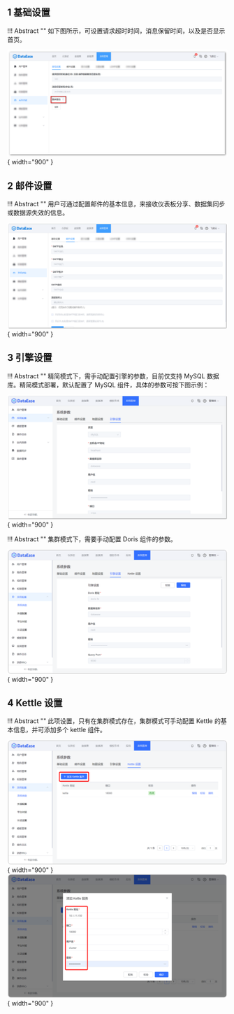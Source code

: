## 1 基础设置

!!! Abstract ""
    如下图所示，可设置请求超时时间，消息保留时间，以及是否显示首页。

![基础设置](../../img/system_management/基础设置.png){ width="900" }

## 2 邮件设置

!!! Abstract ""
    用户可通过配置邮件的基本信息，来接收仪表板分享、数据集同步或数据源失效的信息。

![邮件设置](../../img/system_management/邮件设置.png){ width="900" }

## 3 引擎设置

!!! Abstract ""
    精简模式下，需手动配置引擎的参数，目前仅支持 MySQL 数据库。精简模式部署，默认配置了 MySQL 组件，具体的参数可按下图示例：

![MySQL设置](../../img/system_management/MySQL设置.png){ width="900" }

!!! Abstract ""
    集群模式下，需要手动配置 Doris 组件的参数。

![Doris设置](../../img/system_management/Doris设置.png){ width="900" }

## 4 Kettle 设置

!!! Abstract ""
    此项设置，只有在集群模式存在，集群模式可手动配置 Kettle 的基本信息，并可添加多个 kettle 组件。

![Kettle设置](../../img/system_management/Kettle设置.png){ width="900" }  
![Kettle设置_编辑](../../img/system_management/Kettle设置_编辑.png){ width="900" }

    